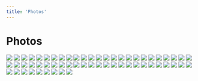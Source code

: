 ```yaml
---
title: 'Photos'
---
```


# Photos

![](http://imgur.com/wb2C1zM.jpg)
![](http://imgur.com/VKk94rb.jpg)
![](http://imgur.com/4MMGNpT.jpg)
![](http://imgur.com/ZA5TNlN.jpg)
![](http://imgur.com/Yu2hiaA.jpg)
![](http://imgur.com/ZT67s2h.jpg)
![](http://imgur.com/JEFREXS.jpg)
![](http://imgur.com/oZjms1j.jpg)
![](http://imgur.com/6j8FCya.jpg)
![](http://imgur.com/3AZg6ci.jpg)
![](http://imgur.com/wde6gsp.jpg)
![](http://imgur.com/1Tktc02.jpg)
![](http://imgur.com/K4VkTUA.jpg)
![](http://imgur.com/3H8hpBY.jpg)
![](http://imgur.com/oXQ7A7c.jpg)
![](http://imgur.com/ad6oE01.jpg)
![](http://imgur.com/qoJdYJd.jpg)
![](http://imgur.com/ju0YbJg.jpg)
![](http://imgur.com/nvUEI7W.jpg)
![](http://imgur.com/GCd52up.jpg)
![](http://imgur.com/AWJtdm8.jpg)
![](http://imgur.com/2mjHmtR.jpg)
![](http://imgur.com/0ZjQPeq.jpg)
![](http://imgur.com/jlNbIRB.jpg)
![](http://imgur.com/2lbhQcB.jpg)
![](http://imgur.com/SYAchmm.jpg)
![](http://imgur.com/0iN0LUL.jpg)
![](http://imgur.com/nBWsYt0.jpg)
![](http://imgur.com/FMblK6G.jpg)
![](http://imgur.com/85bmwqT.jpg)
![](http://imgur.com/pWk7Hz1.jpg)
![](http://imgur.com/Pv8ZQlJ.jpg)
![](http://imgur.com/vVTLqlr.jpg)
![](http://imgur.com/7H4ALIA.jpg)
![](http://imgur.com/nTveIfO.jpg)
![](http://imgur.com/0II89Hl.jpg)
![](http://imgur.com/GcYBHBu.jpg)
![](http://imgur.com/EbpkvM9.jpg)
![](http://imgur.com/hWarvHY.jpg)
![](http://imgur.com/fU1SEFQ.jpg)
![](http://imgur.com/7sLMJVj.jpg)
![](http://imgur.com/P0sZ7Kv.jpg)
![](http://imgur.com/goBeOeF.jpg)
![](http://imgur.com/EClRHW8.jpg)
![](http://imgur.com/Aw05QJi.jpg)
![](http://imgur.com/LIKgZYh.jpg)
![](http://imgur.com/1NxktVn.jpg)
![](http://imgur.com/1cB49vv.jpg)
![](http://imgur.com/Hycn2KN.jpg)
![](http://imgur.com/Z8zC8rY.jpg)
![](http://imgur.com/DUAyC5M.jpg)
![](http://imgur.com/uBPXZQt.jpg)
![](http://imgur.com/ItJYoyp.jpg)
![](http://imgur.com/HLVKx0P.jpg)
![](http://imgur.com/1dZm9r5.jpg)
![](http://imgur.com/K7LPEUk.jpg)
![](http://imgur.com/33GDe6w.jpg)
![](http://imgur.com/0TZQkFo.jpg)
![](http://imgur.com/AQm173z.jpg)

